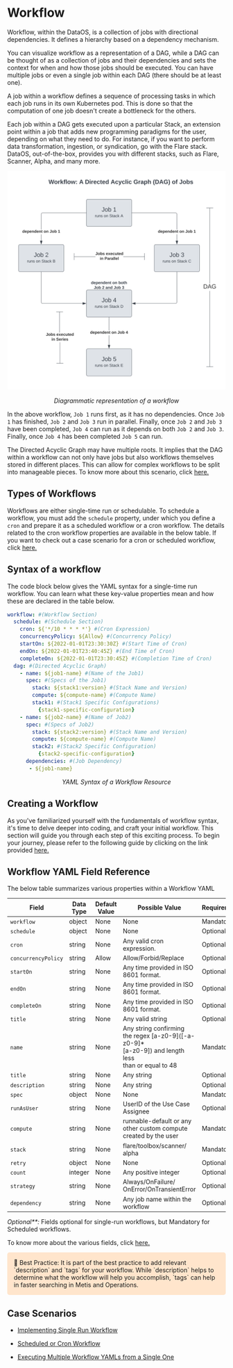 # Workflow

Workflow, within the DataOS, is a collection of jobs with directional dependencies. It defines a hierarchy based on a dependency mechanism.

You can visualize workflow as a representation of a DAG, while a DAG can be thought of as a collection of jobs and their dependencies and sets the context for when and how those jobs should be executed. You can have multiple jobs or even a single job within each DAG (there should be at least one). 

A job within a workflow defines a sequence of processing tasks in which each job runs in its own Kubernetes pod. This is done so that the computation of one job doesn't create a bottleneck for the others.

Each job within a DAG gets executed upon a particular Stack, an extension point within a job that adds new programming paradigms for the user, depending on what they need to do. For instance, if you want to perform data transformation, ingestion, or syndication, go with the Flare stack. DataOS, out-of-the-box, provides you with different stacks, such as Flare, Scanner, Alpha, and many more.

![Diagrammatic representation of a workflow](./workflow/workflow.svg)

<center><i>Diagrammatic representation of a workflow</i></center>

In the above workflow, `Job 1` runs first, as it has no dependencies. Once `Job 1` has finished, `Job 2` and `Job 3` run in parallel. Finally, once `Job 2` and `Job 3` have been completed, `Job 4` can run as it depends on both `Job 2` and `Job 3`. Finally, once `Job 4` has been completed `Job 5` can run.

The Directed Acyclic Graph may have multiple roots. It implies that the DAG within a workflow can not only have jobs but also workflows themselves stored in different places. This can allow for complex workflows to be split into manageable pieces. To know more about this scenario, click <u><span style="color: blue;">[here.](./workflow/executing-multiple-workflow-yamls-from-single-one.md)</span></u>

## Types of Workflows

Workflows are either single-time run or schedulable. To schedule a workflow, you must add the `schedule` property, under which you define a `cron` and prepare it as a scheduled workflow or a cron workflow. The details related to the cron workflow properties are available in the below table. If you want to check out a case scenario for a cron or scheduled workflow, click <u><span style="color: blue;">[here.](./workflow/scheduled-or-cron-workflow.md)</span></u>

## Syntax of a workflow

The code block below gives the YAML syntax for a single-time run workflow. You can learn what these key-value properties mean and how these are declared in the table below.

```yaml
workflow: #(Workflow Section)
  schedule: #(Schedule Section)
    cron: ${'*/10 * * * *'} #(Cron Expression)
    concurrencyPolicy: ${Allow} #(Concurrency Policy)
    startOn: ${2022-01-01T23:30:30Z} #(Start Time of Cron)
    endOn: ${2022-01-01T23:40:45Z} #(End Time of Cron)
    completeOn: ${2022-01-01T23:30:45Z} #(Completion Time of Cron)
  dag: #(Directed Acyclic Graph)
    - name: ${job1-name} #(Name of the Job1)
      spec: #(Specs of the Job1)
        stack: ${stack1:version} #(Stack Name and Version)
        compute: ${compute-name} #(Compute Name)
        stack1: #(Stack1 Specific Configurations)
          {stack1-specific-configuration}
    - name: ${job2-name} #(Name of Job2)
      spec: #(Specs of Job2)
        stack: ${stack2:version} #(Stack Name and Version)
        compute: ${compute-name} #(Compute Name)
        stack2: #(Stack2 Specific Configuration)
          {stack2-specific-configuration}
      dependencies: #(Job Dependency)
       - ${job1-name}
```
<center> <i>YAML Syntax of a Workflow Resource</i></center>

## Creating a Workflow
As you've familiarized yourself with the fundamentals of workflow syntax, it's time to delve deeper into coding, and craft your initial workflow. This section will guide you through each step of this exciting process. To begin your journey, please refer to the following guide by clicking on the link provided <u>[here.](./workflow/creating-a-workflow.md)</u>

## Workflow YAML Field Reference

The below table summarizes various properties within a Workflow YAML

| Field | Data Type | Default Value | Possible Value | Requirement |
| --- | --- | --- | --- | --- |
| `workflow` | object | None | None | Mandatory |
| `schedule` | object | None | None | Optional**  |
| `cron` | string | None | Any valid cron expression. | Optional**  |
| `concurrencyPolicy` | string | Allow | Allow/Forbid/Replace | Optional |
| `startOn` | string | None | Any time provided in ISO <br> 8601 format. | Optional |
| `endOn` | string | None | Any time provided in ISO <br> 8601 format. | Optional |
| `completeOn` | string | None | Any time provided in ISO <br> 8601 format. | Optional |
| `title` | string | None | Any valid string | Optional |
| `name` | string | None | Any string confirming <br>the regex [a-z0-9]\([-a-z0-9]*<br>[a-z0-9]) and length less <br> than or equal to 48 | Mandatory |
| `title` | string | None | Any string | Optional |
| `description` | string | None | Any string | Optional |
| `spec` | object | None | None | Mandatory |
| `runAsUser` | string | None | UserID of the Use Case <br>Assignee | Optional |
| `compute` | string | None | runnable-default or any <br> other custom compute <br> created by the user | Mandatory |
| `stack` | string | None | flare/toolbox/scanner/<br>alpha | Mandatory |
| `retry` | object | None | None | Optional |
| `count` | integer | None | Any positive integer | Optional |
| `strategy` | string | None | Always/OnFailure/<br>OnError/OnTransientError | Optional |
| `dependency` | string | None | Any job name within the workflow | Optional |

<i>Optional**:</i> Fields optional for single-run workflows, but Mandatory for Scheduled workflows.

To know more about the various fields, click <u>[here.](./workflow/workflow-yaml-field-reference.md)</u>


<aside style="background-color:#FFE5CC; padding:15px; border-radius:5px;">
📖 Best Practice: It is part of the best practice to add relevant `description` and `tags` for your workflow. While `description` helps to determine what the workflow will help you accomplish, `tags` can help in faster searching in Metis and Operations.
</aside>



## Case Scenarios

- <u>[Implementing Single Run Workflow](./workflow/single-run-workflow.md)</u>

- <u>[Scheduled or Cron Workflow](./workflow/scheduled-or-cron-workflow.md)</u>

- <u>[Executing Multiple Workflow YAMLs from a Single One](./workflow/executing-multiple-workflow-yamls-from-single-one.md)</u>




